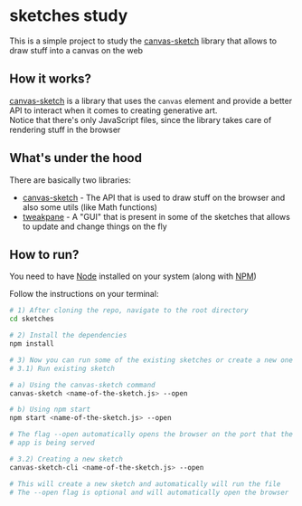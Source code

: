 # sketches study

This is a simple project to study the [canvas-sketch](https://github.com/mattdesl/canvas-sketch) library that allows to draw stuff into a canvas on the web


## How it works?   

[canvas-sketch](https://github.com/mattdesl/canvas-sketch) is a library that uses the `canvas` element and provide a better API to interact when it comes to creating generative art.   
Notice that there's only JavaScript files, since the library takes care of rendering stuff in the browser

## What's under the hood

There are basically two libraries:

- [canvas-sketch](https://github.com/mattdesl/canvas-sketch) - The API that is used to draw stuff on the browser and also some utils (like Math functions)
- [tweakpane](https://cocopon.github.io/tweakpane/) - A "GUI" that is present in some of the sketches that allows to update and change things on the fly


## How to run?

You need to have [Node](https://nodejs.org/en) installed on your system (along with [NPM](https://www.npmjs.com/))

Follow the instructions on your terminal:

```bash
# 1) After cloning the repo, navigate to the root directory
cd sketches

# 2) Install the dependencies
npm install

# 3) Now you can run some of the existing sketches or create a new one
# 3.1) Run existing sketch

# a) Using the canvas-sketch command
canvas-sketch <name-of-the-sketch.js> --open

# b) Using npm start
npm start <name-of-the-sketch.js> --open

# The flag --open automatically opens the browser on the port that the
# app is being served

# 3.2) Creating a new sketch
canvas-sketch-cli <name-of-the-sketch.js> --open

# This will create a new sketch and automatically will run the file
# The --open flag is optional and will automatically open the browser
```
